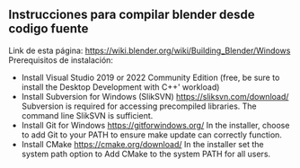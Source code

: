## Instrucciones para compilar blender desde codigo fuente
Link de esta página: https://wiki.blender.org/wiki/Building_Blender/Windows
Prerequisitos de instalación:
 * Install Visual Studio 2019 or 2022 Community Edition (free, be sure to install the Desktop Development with C++' workload)
 * Install Subversion for Windows (SlikSVN) https://sliksvn.com/download/
    Subversion is required for accessing precompiled libraries. The command line SlikSVN is sufficient.
 * Install Git for Windows https://gitforwindows.org/
    In the installer, choose to add Git to your PATH to ensure make update can correctly function.
 * Install CMake https://cmake.org/download/
    In the installer set the system path option to Add CMake to the system PATH for all users.
